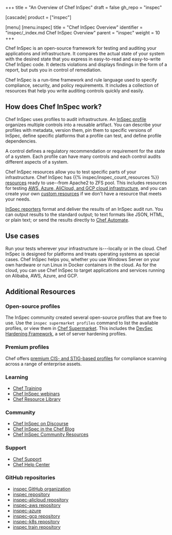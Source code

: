 +++
title = "An Overview of Chef InSpec"
draft = false
gh_repo = "inspec"

[cascade]
  product = ["inspec"]

[menu]
  [menu.inspec]
    title = "Chef InSpec Overview"
    identifier = "inspec/_index.md Chef InSpec Overview"
    parent = "inspec"
    weight = 10
+++

Chef InSpec is an open-source framework for testing and auditing your applications and infrastructure.
It compares the actual state of your system with the desired state that you express in easy-to-read and easy-to-write Chef InSpec code.
It detects violations and displays findings in the form of a report, but puts you in control of remediation.

Chef InSpec is a run-time framework and rule language used to specify compliance, security, and policy requirements.
It includes a collection of resources that help you write auditing controls quickly and easily.

## How does Chef InSpec work?

Chef InSpec uses profiles to audit infrastructure. An [InSpec profile](/inspec/profiles/) organizes multiple controls into a reusable artifact.
You can describe your profiles with metadata, version them, pin them to specific versions of InSpec, define specific platforms that a profile can test, and define profile dependencies.

A control defines a regulatory recommendation or requirement for the state of a system. Each profile can have many controls and each control audits different aspects of a system.

Chef InSpec resources allow you to test specific parts of your infrastructure.
Chef InSpec has {{% inspec/inspec_count_resources %}} [resources](/inspec/resources/) ready to use--from Apache2 to ZFS pool.
This includes resources for testing [AWS, Azure, AliCloud, and GCP cloud infrastructure](/inspec/cloud/), and you can create your own [custom resources](profiles/custom_resources) if we don't have a resource that meets your needs.

[InSpec reporters](/inspec/reporters/) format and deliver the results of an InSpec audit run.
You can output results to the standard output; to text formats like JSON, HTML, or plain text; or send the results directly to [Chef Automate](/automate/).

## Use cases

Run your tests wherever your infrastructure is---locally or in the cloud.
Chef InSpec is designed for platforms and treats operating systems as special cases.
Chef InSpec helps you, whether you use Windows Server on your own hardware or
run Linux in Docker containers in the cloud. As for the cloud, you can use Chef
InSpec to target applications and services running on Alibaba, AWS, Azure, and GCP.

## Additional Resources

### Open-source profiles

The InSpec community created several open-source profiles that are free to use.
Use the `inspec supermarket profiles` command to list the available profiles, or view them in [Chef Supermarket](https://supermarket.chef.io/tools?q=&type=compliance_profile). This includes the [DevSec Hardening Framework](https://dev-sec.io/), a set of server hardening profiles.

### Premium profiles

Chef offers [premium CIS- and STIG-based profiles](https://www.chef.io/products/chef-premium-content) for compliance scanning across a range of enterprise assets.

### Learning

- [Chef Training](https://www.chef.io/training)
- [Chef InSpec webinars](https://www.chef.io/webinars?products=chef-inspec&page=1)
- [Chef Resource Library](https://www.chef.io/resources?products=chef-inspec&page=1)

### Community

- [Chef InSpec on Discourse](https://discourse.chef.io/c/inspec/10)
- [Chef InSpec in the Chef Blog](https://www.chef.io/blog/category/chef-inspec)
- [Chef InSpec Community Resources](https://community.chef.io/tools/chef-inspec)

### Support

- [Chef Support](https://www.chef.io/support)
- [Chef Help Center](https://community.progress.com/s/products/chef)

### GitHub repositories

- [inspec GitHub organization](https://github.com/inspec)
- [inspec repository](https://github.com/inspec/inspec/)
- [inspec-alicloud repository](https://github.com/inspec/inspec-alicloud/)
- [inspec-aws repository](https://github.com/inspec/inspec-aws/)
- [inspec-azure](https://github.com/inspec/inspec-azure/)
- [inspec-gcp repository](https://github.com/inspec/inspec-gcp/)
- [inspec-k8s repository](https://github.com/inspec/inspec-k8s/)
- [inspec train repository](https://github.com/inspec/train)
